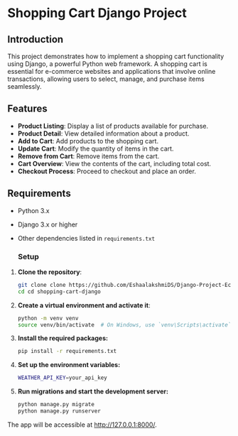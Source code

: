 # Shopping Cart Django Project

## Introduction

This project demonstrates how to implement a shopping cart functionality using Django, a powerful Python web framework. A shopping cart is essential for e-commerce websites and applications that involve online transactions, allowing users to select, manage, and purchase items seamlessly.

## Features

- **Product Listing**: Display a list of products available for purchase.
- **Product Detail**: View detailed information about a product.
- **Add to Cart**: Add products to the shopping cart.
- **Update Cart**: Modify the quantity of items in the cart.
- **Remove from Cart**: Remove items from the cart.
- **Cart Overview**: View the contents of the cart, including total cost.
- **Checkout Process**: Proceed to checkout and place an order.

## Requirements

- Python 3.x
- Django 3.x or higher
- Other dependencies listed in `requirements.txt`

   ### Setup

1. **Clone the repository**:

    ```bash
    git clone clone https://github.com/EshaalakshmiDS/Django-Project-EcommerceCart.git
    cd cd shopping-cart-django
    ```

2. **Create a virtual environment and activate it**:

    ```bash
    python -m venv venv
    source venv/bin/activate  # On Windows, use `venv\Scripts\activate`
    ```

3. **Install the required packages:**

    ```bash
    pip install -r requirements.txt
    ```

4. **Set up the environment variables:**

    ```bash
    WEATHER_API_KEY=your_api_key
    ```

5. **Run migrations and start the development server:**

    ```bash
    python manage.py migrate
    python manage.py runserver
    ```

The app will be accessible at http://127.0.0.1:8000/.

